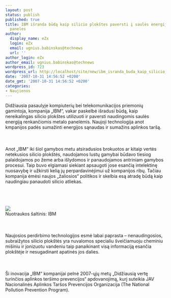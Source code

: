 ```yaml
---
layout: post
status: publish
published: true
title: IBM išranda būdą kaip silicio plokštes paversti į saulės energiją renkančias
  paneles
author:
  display_name: eZx
  login: eZx
  email: ugnius.babinskas@technews
  url: ''
author_login: eZx
author_email: ugnius.babinskas@technews
wordpress_id: 723
wordpress_url: http://localhost/site/new/ibm_isranda_buda_kaip_silicio_plokstes_paversti_i_saules_energija_renkancias_paneles/
date: '2007-10-31 14:56:52 +0200'
date_gmt: '2007-10-31 14:56:52 +0200'
categories:
- Naujienos
---
```

<p>Didžiausia pasaulyje kompiuterių bei telekomunikacijos priemonių gamintoja, kompanija „IBM“, vakar paskelbė išradusi būdą, kaip nereikalingas silicio plokštes utilizuoti ir paversti naudingomis saulės energiją renkančiomis metalo panelėmis. Naujoji technologija anot kmpanijos padės sumažinti energijos sąnaudas ir sumažins aplinkos taršą.<br />
<br><br />
<br>Anot „IBM“ iki šiol gamybos metu atsiradusios brokuotos ar kitaip vertės netekusios silicio plokštės, naudojamos lustų gamybai būdavo tiesiog palaidojamos po žeme arba išlydomos ir panaudojamos antriniam gamybos procesui. Taip buvo elgiamasi siekiant apsaugoti jose esančią intelektinę nuosavybę ir užkirsti kelią jų perpardavinėjimui už kompanijos ribų. Tačiau kompanija ėmėsi naujos „žaliosios“ politikos ir skelbia esą atradę būdą kaip naudingiau panaudoti silicio atliekas.<br />
<br><br />
<br><br><img src="http://images.dailytech.com/nimage/6464_ibmwastetosolarwafer.jpg"><br><span class="saltinis">Nuotraukos šaltinis: IBM</span><br />
<br><br />
<br>Naujosios perdirbimo technologijos esmė labai paprasta – nenaudingosios, subraižytos silicio plokštės yra nuvalomos specialiu šveičiamuoju cheminiu mišiniu ir jonizuotu vandeniu taip panaikinant visą informaciją esančia plokštėje ir nesugadinant apatinės jos dalies.<br />
<br><br />
<br>Ši inovacija „IBM“ kompanijai pelnė 2007-ųjų metų „Didžiausią vertę turinčios aplinkos teršimo prevencijos“ apdovanojimą, kurį suteikia JAV Nacionalinės Aplinkos Taršos Prevencijos Organizacija (The National Pollution Prevention Program).<br />
<br><br />
<br></p>
